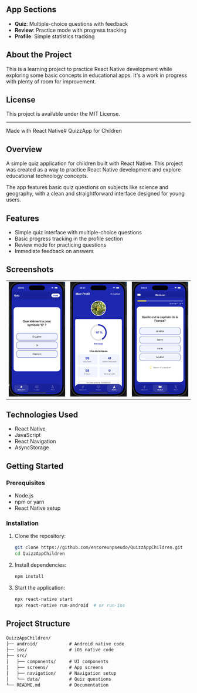 ## App Sections

- **Quiz**: Multiple-choice questions with feedback
- **Review**: Practice mode with progress tracking
- **Profile**: Simple statistics tracking

## About the Project

This is a learning project to practice React Native development while exploring some basic concepts in educational apps. It's a work in progress with plenty of room for improvement.

## License

This project is available under the MIT License.

---

Made with React Native# QuizzApp for Children

## Overview

A simple quiz application for children built with React Native. This project was created as a way to practice React Native development and explore educational technology concepts.

The app features basic quiz questions on subjects like science and geography, with a clean and straightforward interface designed for young users.

## Features

- Simple quiz interface with multiple-choice questions
- Basic progress tracking in the profile section
- Review mode for practicing questions
- Immediate feedback on answers

## Screenshots

<div align="center">
  <table>
    <tr>
      <td><img src="images/exquestion.png" alt="Quiz Screen" width="200"></td>
      <td><img src="images/exprofil.png" alt="Profile Screen" width="200"></td>
      <td><img src="images/exrevision.png" alt="Review Screen" width="200"></td>
    </tr>
  </table>
</div>

## Technologies Used

- React Native
- JavaScript
- React Navigation
- AsyncStorage

## Getting Started

### Prerequisites

- Node.js
- npm or yarn
- React Native setup

### Installation

1. Clone the repository:
   ```bash
   git clone https://github.com/encoreunpseudo/QuizzAppChildren.git
   cd QuizzAppChildren
   ```

2. Install dependencies:
   ```bash
   npm install
   ```

3. Start the application:
   ```bash
   npx react-native start
   npx react-native run-android  # or run-ios
   ```

## Project Structure

```
QuizzAppChildren/
├── android/            # Android native code
├── ios/                # iOS native code
├── src/
│   ├── components/     # UI components
│   ├── screens/        # App screens
│   ├── navigation/     # Navigation setup
│   └── data/           # Quiz questions
└── README.md           # Documentation
```